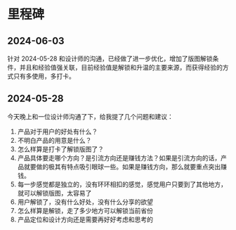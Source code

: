 # 里程碑

## 2024-06-03

针对 2024-05-28 和设计师的沟通，已经做了进一步优化，增加了版图解锁条件，并且和经验值强关联，目前经验值是解锁和升温的主要来源，而获得经验的方式只有多使用，多打卡。

## 2024-05-28

今天晚上和一位设计师沟通了下，给我提了几个问题和建议：

1. 产品对于用户的好处有什么？
2. 不明白产品的用意是什么？
3. 怎么样算是打卡了解锁版图了？
4. 产品具体要走哪个方向？是引流方向还是赚钱方法？如果是引流方向的话，产品就要做的极其有特点吸引眼球一些。如果是赚钱方向，那么就要重点突出赚钱。
5. 每一步感觉都是独立的，没有环环相扣的感觉，感觉用户只要到了其他地方，就可以解锁版图，太容易了
6. 用户解锁了，没有什么好处，没有什么分享的欲望
7. 怎么样算是解锁，走了多少地方可以解锁当前省份
8. 产品定位和设计方向还是需要再好好考虑和思考的
